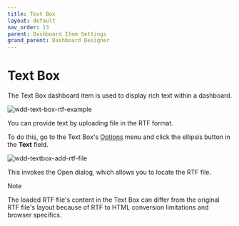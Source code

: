 ```yaml
---
title: Text Box
layout: default
nav_order: 13
parent: Dashboard Item Settings
grand_parent: Dashboard Designer
---
```

# Text Box
The Text Box dashboard item is used to display rich text within a dashboard.

![wdd-text-box-rtf-example](../../../images/img125853.png)

You can provide text by uploading file in the RTF format.

To do this, go to the Text Box's [Options](../ui-elements/dashboard-item-menu.md) menu and click the ellipsis button in the **Text** field.

![wdd-textbox-add-rtf-file](../../../images/img125845.png)

This invokes the Open dialog, which allows you to locate the RTF file.

> [!Note]
> The loaded RTF file's content in the Text Box can differ from the original RTF file's layout because of RTF to HTML conversion limitations and browser specifics.